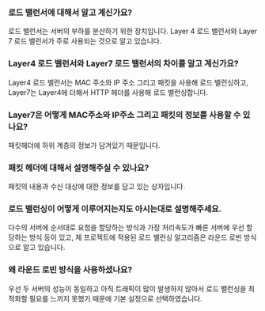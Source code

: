 ### 로드 밸런서에 대해서 알고 계신가요?
로드 밸런서는 서버의 부하를 분산하기 위한 장치입니다. Layer 4 로드 밸런서와 Layer 7 로드 밸런서가 주로 사용되는 것으로 알고 있습니다.

### Layer4 로드 밸런서와 Layer7 로드 밸런서의 차이를 알고 계신가요?
Layer4 로드 밸런서는 MAC 주소와 IP 주소 그리고 패킷을 사용해 로드 밸런싱하고, Layer7는 Layer4에 더해서 HTTP 헤더를 사용해 로드 밸런싱합니다.

### Layer7은 어떻게 MAC주소와 IP주소 그리고 패킷의 정보를 사용할 수 있나요?
패킷헤더에 하위 계층의 정보가 담겨있기 때문입니다.

### 패킷 헤더에 대해서 설명해주실 수 있나요?
패킷의 내용과 수신 대상에 대한 정보를 담고 있는 상자입니다.

### 로드 밸런싱이 어떻게 이루어지는지도 아시는대로 설명해주세요.
다수의 서버에 순서대로 요청을 할당하는 방식과 가장 처리속도가 빠른 서버에 우선 할당하는 방식 등이 있고, 제 프로젝트에 적용된 로드 밸런싱 알고리즘은 라운드 로빈 방식으로 알고 있습니다.

### 왜 라운드 로빈 방식을 사용하셨나요?
우선 두 서버의 성능이 동일하고 아직 트래픽이 많이 발생하지 않아서 로드 밸런싱을 최적화할 필요를 느끼지 못했기 때문에 기본 설정으로 선택하였습니다.
